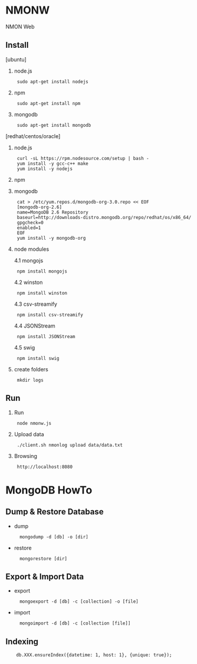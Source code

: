 NMONW
=========

NMON Web


Install
------------

[ubuntu]

1. node.js

        sudo apt-get install nodejs

2. npm 

        sudo apt-get install npm

3. mongodb

        sudo apt-get install mongodb


[redhat/centos/oracle]

1. node.js

        curl -sL https://rpm.nodesource.com/setup | bash -
        yum install -y gcc-c++ make
        yum install -y nodejs
    
2. npm

3. mongodb

        cat > /etc/yum.repos.d/mongodb-org-3.0.repo << EOF
        [mongodb-org-2.6]
        name=MongoDB 2.6 Repository
        baseurl=http://downloads-distro.mongodb.org/repo/redhat/os/x86_64/
        gpgcheck=0
        enabled=1
        EOF
        yum install -y mongodb-org

4. node modules

    4.1 mongojs

        npm install mongojs

    4.2 winston

        npm install winston

    4.3 csv-streamify

        npm install csv-streamify

    4.4 JSONStream

        npm install JSONStream

    4.5 swig

        npm install swig

5. create folders
    
        mkdir logs 

Run
---

1. Run

        node nmonw.js

2. Upload data

        ./client.sh nmonlog upload data/data.txt

3. Browsing

        http://localhost:8080



MongoDB HowTo
=============


Dump & Restore Database
-----------------------

* dump

        mongodump -d [db] -o [dir]


* restore

        mongorestore [dir]


Export & Import Data
--------------------

* export

        mongoexport -d [db] -c [collection] -o [file]

* import

        mongoimport -d [db] -c [collection [file]]

Indexing
--------

        db.XXX.ensureIndex({datetime: 1, host: 1}, {unique: true});


